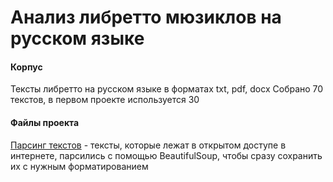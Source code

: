 # Анализ либретто мюзиклов на русском языке

#### Корпус
Тексты либретто на русском языке в форматах txt, pdf, docx
Собрано 70 текстов, в первом проекте используется 30


#### Файлы проекта

[Парсинг текстов](https://github.com/idcverym/hseCL/blob/437ffb0e3d68aba815811b350263bdec703498d4/project%201/some_libretto_parsed.ipynb) - тексты, которые лежат в открытом доступе в интернете, парсились с помощью BeautifulSoup, чтобы сразу сохранить их с нужным форматированием


